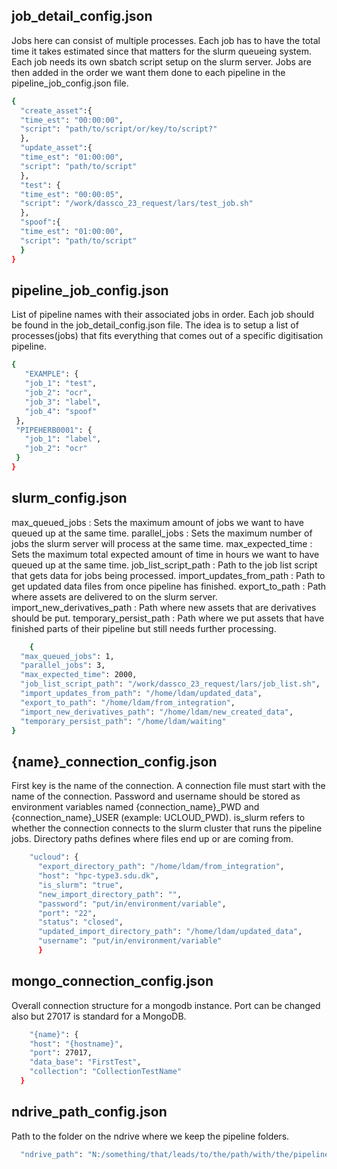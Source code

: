 ## job_detail_config.json
Jobs here can consist of multiple processes. Each job has to have the total time it takes estimated since that
matters for the slurm queueing system. Each job needs its own sbatch script setup on the slurm server.
Jobs are then added in the order we want them done to each pipeline in the pipeline_job_config.json file.
```bash
{
  "create_asset":{
  "time_est": "00:00:00",
  "script": "path/to/script/or/key/to/script?"
  },
  "update_asset":{
  "time_est": "01:00:00",
  "script": "path/to/script"
  },
  "test": {
  "time_est": "00:00:05",
  "script": "/work/dassco_23_request/lars/test_job.sh"
  },
  "spoof":{
  "time_est": "01:00:00",
  "script": "path/to/script"
  }
}
```
## pipeline_job_config.json
List of pipeline names with their associated jobs in order. Each job should be found in the job_detail_config.json file.
The idea is to setup a list of processes(jobs) that fits everything that comes out of a specific digitisation pipeline.
```bash
{
   "EXAMPLE": {
   "job_1": "test",
   "job_2": "ocr",
   "job_3": "label",
   "job_4": "spoof"
 },
 "PIPEHERB0001": {
   "job_1": "label",
   "job_2": "ocr"
 }
}
```
## slurm_config.json
max_queued_jobs : Sets the maximum amount of jobs we want to have queued up at the same time.
parallel_jobs : Sets the maximum number of jobs the slurm server will process at the same time.
max_expected_time : Sets the maximum total expected amount of time in hours we want to have queued up at the same time.
job_list_script_path : Path to the job list script that gets data for jobs being processed.
import_updates_from_path : Path to get updated data files from once pipeline has finished.
export_to_path : Path where assets are delivered to on the slurm server.
import_new_derivatives_path : Path where new assets that are derivatives should be put. 
temporary_persist_path : Path where we put assets that have finished parts of their pipeline but still needs further
processing. 
```bash
    {
  "max_queued_jobs": 1,
  "parallel_jobs": 3,
  "max_expected_time": 2000,
  "job_list_script_path": "/work/dassco_23_request/lars/job_list.sh",
  "import_updates_from_path": "/home/ldam/updated_data",
  "export_to_path": "/home/ldam/from_integration",
  "import_new_derivatives_path": "/home/ldam/new_created_data",
  "temporary_persist_path": "/home/ldam/waiting"
}
```

## {name}_connection_config.json

First key is the name of the connection. A connection file must start with the name of the connection. Password and
username should be stored as environment variables named {connection_name}_PWD and {connection_name}_USER 
(example: UCLOUD_PWD).
is_slurm refers to whether the connection connects to the slurm cluster that runs the pipeline jobs. 
Directory paths defines where files end up or are coming from. 
```bash
    "ucloud": {
      "export_directory_path": "/home/ldam/from_integration",
      "host": "hpc-type3.sdu.dk",
      "is_slurm": "true",
      "new_import_directory_path": "",
      "password": "put/in/environment/variable",
      "port": "22",
      "status": "closed",
      "updated_import_directory_path": "/home/ldam/updated_data",
      "username": "put/in/environment/variable"
      }
```

## mongo_connection_config.json
Overall connection structure for a mongodb instance. Port can be changed also but 27017 is standard for a MongoDB.

```bash
    "{name}": {
    "host": "{hostname}",
    "port": 27017,
    "data_base": "FirstTest",
    "collection": "CollectionTestName"
  }
```
## ndrive_path_config.json
Path to the folder on the ndrive where we keep the pipeline folders.
```bash
  "ndrive_path": "N:/something/that/leads/to/the/path/with/the/pipelines"
```